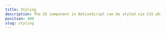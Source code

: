 ```yaml
---
title: Styling
description: The UI component in NativeScript can be styled via CSS while using classes, selectors and IDs. The examples cover the scenarios for setting CSS via code-behind. There can be found some basics scenarios like setting up background-colour, color, border-width, border-color,border-radius properties and setting up gradients.
position: 400
slug: styling
---
```

